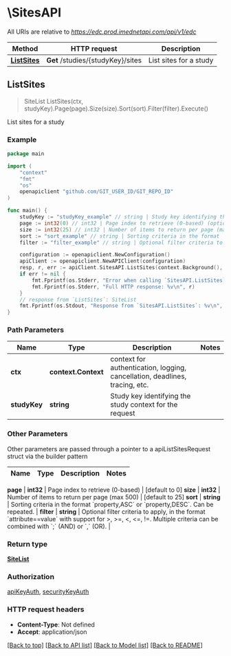 # \SitesAPI

All URIs are relative to *https://edc.prod.imednetapi.com/api/v1/edc*

Method | HTTP request | Description
------------- | ------------- | -------------
[**ListSites**](SitesAPI.md#ListSites) | **Get** /studies/{studyKey}/sites | List sites for a study



## ListSites

> SiteList ListSites(ctx, studyKey).Page(page).Size(size).Sort(sort).Filter(filter).Execute()

List sites for a study

### Example

```go
package main

import (
	"context"
	"fmt"
	"os"
	openapiclient "github.com/GIT_USER_ID/GIT_REPO_ID"
)

func main() {
	studyKey := "studyKey_example" // string | Study key identifying the study context for the request
	page := int32(0) // int32 | Page index to retrieve (0-based) (optional) (default to 0)
	size := int32(25) // int32 | Number of items to return per page (max 500) (optional) (default to 25)
	sort := "sort_example" // string | Sorting criteria in the format `property,ASC` or `property,DESC`. Can be repeated. (optional)
	filter := "filter_example" // string | Optional filter criteria to apply, in the format `attribute==value` with support for >, >=, <, <=, !=. Multiple criteria can be combined with `;` (AND) or `,` (OR). (optional)

	configuration := openapiclient.NewConfiguration()
	apiClient := openapiclient.NewAPIClient(configuration)
	resp, r, err := apiClient.SitesAPI.ListSites(context.Background(), studyKey).Page(page).Size(size).Sort(sort).Filter(filter).Execute()
	if err != nil {
		fmt.Fprintf(os.Stderr, "Error when calling `SitesAPI.ListSites``: %v\n", err)
		fmt.Fprintf(os.Stderr, "Full HTTP response: %v\n", r)
	}
	// response from `ListSites`: SiteList
	fmt.Fprintf(os.Stdout, "Response from `SitesAPI.ListSites`: %v\n", resp)
}
```

### Path Parameters


Name | Type | Description  | Notes
------------- | ------------- | ------------- | -------------
**ctx** | **context.Context** | context for authentication, logging, cancellation, deadlines, tracing, etc.
**studyKey** | **string** | Study key identifying the study context for the request | 

### Other Parameters

Other parameters are passed through a pointer to a apiListSitesRequest struct via the builder pattern


Name | Type | Description  | Notes
------------- | ------------- | ------------- | -------------

 **page** | **int32** | Page index to retrieve (0-based) | [default to 0]
 **size** | **int32** | Number of items to return per page (max 500) | [default to 25]
 **sort** | **string** | Sorting criteria in the format &#x60;property,ASC&#x60; or &#x60;property,DESC&#x60;. Can be repeated. | 
 **filter** | **string** | Optional filter criteria to apply, in the format &#x60;attribute&#x3D;&#x3D;value&#x60; with support for &gt;, &gt;&#x3D;, &lt;, &lt;&#x3D;, !&#x3D;. Multiple criteria can be combined with &#x60;;&#x60; (AND) or &#x60;,&#x60; (OR). | 

### Return type

[**SiteList**](SiteList.md)

### Authorization

[apiKeyAuth](../README.md#apiKeyAuth), [securityKeyAuth](../README.md#securityKeyAuth)

### HTTP request headers

- **Content-Type**: Not defined
- **Accept**: application/json

[[Back to top]](#) [[Back to API list]](../README.md#documentation-for-api-endpoints)
[[Back to Model list]](../README.md#documentation-for-models)
[[Back to README]](../README.md)

